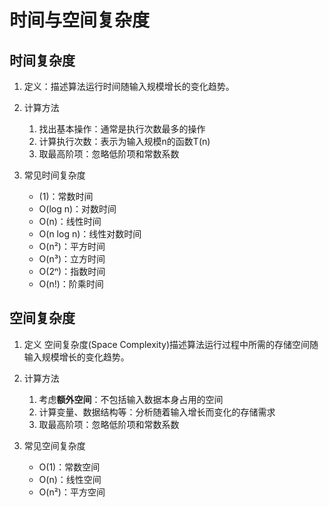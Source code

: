 # 时间与空间复杂度

## 时间复杂度
1. 定义：描述算法运行时间随输入规模增长的变化趋势。
2. 计算方法
    1. 找出基本操作：通常是执行次数最多的操作
    2. 计算执行次数：表示为输入规模n的函数T(n)
    3. 取最高阶项：忽略低阶项和常数系数

3. 常见时间复杂度
    - (1)：常数时间
    - O(log n)：对数时间
    - O(n)：线性时间
    - O(n log n)：线性对数时间
    - O(n²)：平方时间
    - O(n³)：立方时间
    - O(2ⁿ)：指数时间
    - O(n!)：阶乘时间



## 空间复杂度
1. 定义
空间复杂度(Space Complexity)描述算法运行过程中所需的存储空间随输入规模增长的变化趋势。

2. 计算方法
    1. 考虑**额外空间**：不包括输入数据本身占用的空间
    2. 计算变量、数据结构等：分析随着输入增长而变化的存储需求
    3. 取最高阶项：忽略低阶项和常数系数

3. 常见空间复杂度
    - O(1)：常数空间
    - O(n)：线性空间
    - O(n²)：平方空间